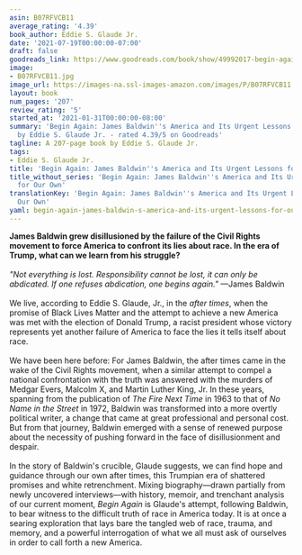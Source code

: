 ```yaml
---
asin: B07RFVCB11
average_rating: '4.39'
book_author: Eddie S. Glaude Jr.
date: '2021-07-19T00:00:00-07:00'
draft: false
goodreads_link: https://www.goodreads.com/book/show/49992017-begin-again
image:
- B07RFVCB11.jpg
image_url: https://images-na.ssl-images-amazon.com/images/P/B07RFVCB11.01._SCLZZZZZZZ.jpg
layout: book
num_pages: '207'
review_rating: '5'
started_at: '2021-01-31T00:00:00-08:00'
summary: 'Begin Again: James Baldwin''s America and Its Urgent Lessons for Our Own
  by Eddie S. Glaude Jr. - rated 4.39/5 on Goodreads'
tagline: A 207-page book by Eddie S. Glaude Jr.
tags:
- Eddie S. Glaude Jr.
title: 'Begin Again: James Baldwin''s America and Its Urgent Lessons for Our Own'
title_without_series: 'Begin Again: James Baldwin''s America and Its Urgent Lessons
  for Our Own'
translationKey: 'Begin Again: James Baldwin''s America and Its Urgent Lessons for
  Our Own'
yaml: begin-again-james-baldwin-s-america-and-its-urgent-lessons-for-our-own
---
```


<b>James Baldwin grew disillusioned by the failure of the Civil Rights movement to force America to confront its lies about race. In the era of Trump, what can we learn from his struggle?</b><br /><br /><i>"Not everything is lost. Responsibility cannot be lost, it can only be abdicated. If one refuses abdication, one begins again."</i> —James Baldwin<br /><br />We live, according to Eddie S. Glaude, Jr., in the <i>after times</i>, when the promise of Black Lives Matter and the attempt to achieve a new America was met with the election of Donald Trump, a racist president whose victory represents yet another failure of America to face the lies it tells itself about race.<br /><br />We have been here before: For James Baldwin, the after times came in the wake of the Civil Rights movement, when a similar attempt to compel a national confrontation with the truth was answered with the murders of Medgar Evers, Malcolm X, and Martin Luther King, Jr. In these years, spanning from the publication of <i>The Fire Next Time</i> in 1963 to that of <i>No Name in the Street</i> in 1972, Baldwin was transformed into a more overtly political writer, a change that came at great professional and personal cost. But from that journey, Baldwin emerged with a sense of renewed purpose about the necessity of pushing forward in the face of disillusionment and despair.<br /><br />In the story of Baldwin's crucible, Glaude suggests, we can find hope and guidance through our own after times, this Trumpian era of shattered promises and white retrenchment. Mixing biography—drawn partially from newly uncovered interviews—with history, memoir, and trenchant analysis of our current moment, <i>Begin Again</i> is Glaude's attempt, following Baldwin, to bear witness to the difficult truth of race in America today. It is at once a searing exploration that lays bare the tangled web of race, trauma, and memory, and a powerful interrogation of what we all must ask of ourselves in order to call forth a new America.